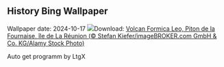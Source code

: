 ## History Bing Wallpaper
Wallpaper date: 2024-10-17
![](https://www.bing.com/th?id=OHR.PitonFournaise_FR-FR7028055947_UHD.jpg&w=1000)Download: [Volcan Formica Leo, Piton de la Fournaise, île de La Réunion (© Stefan Kiefer/imageBROKER.com GmbH & Co. KG/Alamy Stock Photo)](https://www.bing.com/th?id=OHR.PitonFournaise_FR-FR7028055947_UHD.jpg)

Auto get programm by LtgX
